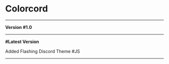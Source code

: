 # Colorcord
<HR>
<p><b>Version #1.0</b></p>
<HR>
<p><b>#Latest Version</b></p>
Added Flashing Discord Theme #JS
<HR>
